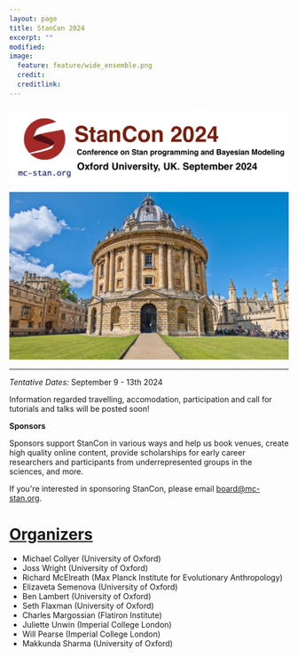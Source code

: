 ```yaml
---
layout: page
title: StanCon 2024
excerpt: ""
modified:
image:
  feature: feature/wide_ensemble.png
  credit:
  creditlink:
---
```

<center style="padding: 0.75em 0 0 0">
<img width="700" src="./img/banner.png" /><br>
</center>

<center style="padding: 0.75em 0 0 0">
<img width="900" src="./img/Oxford.png" /><br>
</center>

------
*Tentative Dates:* September 9 - 13th 2024

Information regarded travelling, accomodation, participation and call for tutorials and talks will be posted soon!

**Sponsors**

Sponsors support StanCon in various ways and help us book venues, create high quality online content, provide scholarships for early career researchers and participants from underrepresented groups in the sciences, and more.

If you're interested in sponsoring StanCon, please email [board@mc-stan.org](mailto:board@mc-stan.org).

# [Organizers](#organizers)

- Michael Collyer (University of Oxford)
- Joss Wright (University of Oxford)
- Richard McElreath (Max Planck Institute for Evolutionary Anthropology)
- Elizaveta Semenova (University of Oxford)
- Ben Lambert (University of Oxford)
- Seth Flaxman (University of Oxford)
- Charles Margossian (Flatiron Institute)
- Juliette Unwin (Imperial College London)
- Will Pearse (Imperial College London)
- Makkunda Sharma (University of Oxford)

